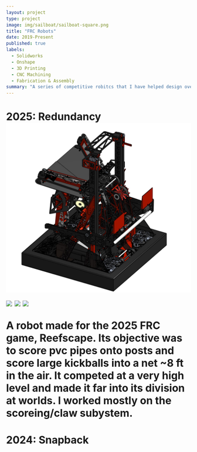 ```yaml
---
layout: project
type: project
image: img/sailboat/sailboat-square.png
title: "FRC Robots"
date: 2019-Present
published: true
labels:
  - Solidworks
  - Onshape
  - 3D Printing
  - CNC Machining
  - Fabrication & Assembly
summary: "A series of competitive robitcs that I have helped design over the course of high school and college."
---
```


<h1>2025: Redundancy
<img class="imf-fluid" src="../img/frc/1902025.jpeg">
<img class="imf-fluid" src="../img/frc/19025barge.jpeg">
<img class="imf-fluid" src="../img/frc/19025isolate.jpeg">
<img class="imf-fluid" src="../img/frc/19025setup.jpeg">

<p>A robot made for the 2025 FRC game, Reefscape. Its objective was to score pvc pipes onto posts and score large kickballs into a net ~8 ft in the air. It competed at a very high level and made it far into its division at worlds. I worked mostly on the scoreing/claw subystem.


<h1>2024: Snapback
